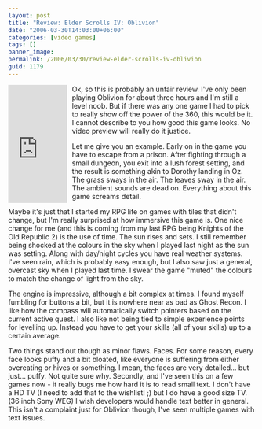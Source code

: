 ```yaml
---
layout: post
title: "Review: Elder Scrolls IV: Oblivion"
date: "2006-03-30T14:03:00+06:00"
categories: [video games]
tags: []
banner_image: 
permalink: /2006/03/30/review-elder-scrolls-iv-oblivion
guid: 1179
---
```


<iframe 
align="left" src="http://rcm-na.amazon-adsystem.com/e/cm?t=raymondcamden-20&o=1&p=8&l=as1&asins=B000BI3QK2&fc1=000000&IS2=1&lt1=_top&lc1=0000ff&bc1=000000&bg1=ffffff&npa=1&f=ifr" style="width:120px;height:240px;margin-right: 10px;" scrolling="no" marginwidth="0" marginheight="0" frameborder="0"></iframe>

Ok, so this is probably an unfair review. I've only been playing Oblivion for about three hours and I'm still a level noob. But if there was any one game I had to pick to really show off the power of the 360, this would be it. I cannot describe to you how good this game looks. No video preview will really do it justice. 

Let me give you an example. Early on in the game you have to escape from a prison. After fighting through a small dungeon, you exit into a lush forest setting, and the result is something akin to Dorothy landing in Oz. The grass sways in the air. The leaves sway in the air. The ambient sounds are dead on. Everything about this game screams detail. 

Maybe it's just that I started my RPG life on games with tiles that didn't change, but I'm really surprised at how immersive this game is. One nice change for me (and this is coming from my last RPG being Knights of the Old Republic 2) is the use of time. The sun rises and sets. I still remember being shocked at the colours in the sky when I played last night as the sun was setting. Along with day/night cycles you have real weather systems. I've seen rain, which is probably easy enough, but I also saw just a general, overcast sky when I played last time. I swear the game "muted" the colours to match the change of light from the sky.

The engine is impressive, although a bit complex at times. I found myself fumbling for buttons a bit, but it is nowhere near as bad as Ghost Recon. I like how the compass will automatically switch pointers based on the current active quest. I also like not being tied to simple experience points for levelling up. Instead you have to get your skills (all of your skills) up to a certain average.

Two things stand out though as minor flaws. Faces. For some reason, every face looks puffy and a bit bloated, like everyone is suffering from either overeating or hives or something. I mean, the faces are very detailed... but just... puffy. Not quite sure why. Secondly, and I've seen this on a few games now - it really bugs me how hard it is to read small text. I don't have a HD TV (I need to add that to the wishlist! ;) but I do have a good size TV. (36 inch Sony WEG) I wish developers would handle text better in general. This isn't a complaint just for Oblivion though, I've seen multiple games with text issues.